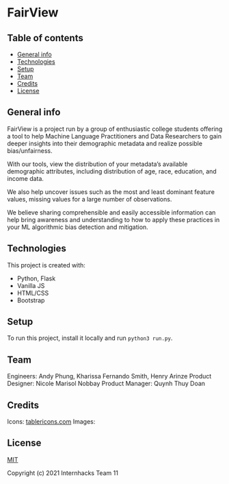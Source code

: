 # FairView

## Table of contents
* [General info](#general-info)
* [Technologies](#technologies)
* [Setup](#setup)
* [Team](#team)
* [Credits](#credits)
* [License](#license)

## General info
FairView is a project run by a group of enthusiastic college students offering a tool to help Machine Language Practitioners and Data Researchers to gain deeper insights into their demographic metadata and realize possible bias/unfairness. 

With our tools, view the distribution of your metadata’s available demographic attributes, including distribution of age, race, education, and income data. 

We also help uncover issues such as the most and least dominant feature values, missing values for a large number of observations. 

We believe sharing comprehensible and easily accessible information can help bring awareness and understanding to how to apply these practices in your ML algorithmic bias detection and mitigation. 
	
## Technologies
This project is created with:
* Python, Flask
* Vanilla JS
* HTML/CSS
* Bootstrap
	
## Setup
To run this project, install it locally and run `python3 run.py`.

## Team
Engineers: Andy Phung, Kharissa Fernando Smith, Henry Arinze
Product Designer: Nicole Marisol Nobbay
Product Manager: Quynh Thuy Doan

## Credits
Icons: [tablericons.com](https://tablericons.com/)
Images: 

## License
[MIT](https://en.wikipedia.org/wiki/MIT_License)

Copyright (c) 2021 Internhacks Team 11